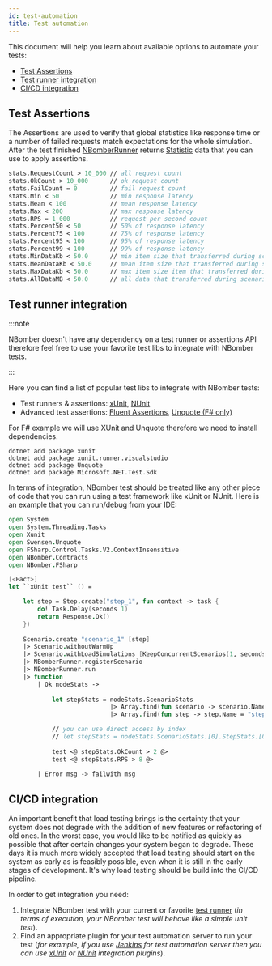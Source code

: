 ```yaml
---
id: test-automation
title: Test automation
---
```


This document will help you learn about available options to automate your tests:

- [Test Assertions](#test-assertions)
- [Test runner integration](#test-runner-integration)
- [CI/CD integration](#cicd-integration)

## Test Assertions

The Assertions are used to verify that global statistics like response time or a number of failed requests match expectations for the whole simulation. After the test finished [NBomberRunner](general-concepts#nbomberrunner) returns [Statistic](./api-contracts#statistics-types) data that you can use to apply assertions.

```fsharp
stats.RequestCount > 10_000 // all request count
stats.OkCount > 10_000      // ok request count 
stats.FailCount = 0         // fail request count
stats.Min < 50              // min response latency
stats.Mean < 100            // mean response latency
stats.Max < 200             // max response latency
stats.RPS = 1_000           // request per second count
stats.Percent50 < 50        // 50% of response latency
stats.Percent75 < 100       // 75% of response latency
stats.Percent95 < 100       // 95% of response latency
stats.Percent99 < 100       // 99% of response latency
stats.MinDataKb < 50.0      // min item size that transferred during scenario
stats.MeanDataKb < 50.0     // mean item size that transferred during scenario
stats.MaxDataKb < 50.0      // max item size item that transferred during scenario
stats.AllDataMB < 50.0      // all data that transferred during scenario 
```

## Test runner integration

:::note

NBomber doesn't have any dependency on a test runner or assertions API therefore feel free to use your favorite test libs to integrate with NBomber tests.

:::

Here you can find a list of popular test libs to integrate with NBomber tests:

- Test runners & assertions: [xUnit](https://xunit.net/), [NUnit](https://nunit.org/)
- Advanced test assertions: [Fluent Assertions](https://github.com/fluentassertions/fluentassertions), [Unquote (F# only)](https://github.com/SwensenSoftware/unquote)

For F# example we will use XUnit and Unquote therefore we need to install dependencies.

```code
dotnet add package xunit
dotnet add package xunit.runner.visualstudio
dotnet add package Unquote
dotnet add package Microsoft.NET.Test.Sdk
```

In terms of integration, NBomber test should be treated like any other piece of code that you can run using a test framework like xUnit or NUnit. Here is an example that you can run/debug from your IDE:

```fsharp
open System
open System.Threading.Tasks
open Xunit
open Swensen.Unquote
open FSharp.Control.Tasks.V2.ContextInsensitive
open NBomber.Contracts
open NBomber.FSharp

[<Fact>]
let ``xUnit test`` () =

    let step = Step.create("step_1", fun context -> task {
        do! Task.Delay(seconds 1)
        return Response.Ok()
    })
    
    Scenario.create "scenario_1" [step]
    |> Scenario.withoutWarmUp
    |> Scenario.withLoadSimulations [KeepConcurrentScenarios(1, seconds 5)]
    |> NBomberRunner.registerScenario
    |> NBomberRunner.run
    |> function
        | Ok nodeStats ->
            
            let stepStats = nodeStats.ScenarioStats 
                            |> Array.find(fun scenario -> scenario.Name = "scenario_1")
                            |> Array.find(fun step -> step.Name = "step_1")

            // you can use direct access by index
            // let stepStats = nodeStats.ScenarioStats.[0].StepStats.[0]
            
            test <@ stepStats.OkCount > 2 @>
            test <@ stepStats.RPS > 8 @>

        | Error msg -> failwith msg
```

## CI/CD integration

An important benefit that load testing brings is the certainty that your system does not degrade with the addition of new features or refactoring of old ones. In the worst case, you would like to be notified as quickly as possible that after certain changes your system began to degrade. These days it is much more widely accepted that load testing should start on the system as early as is feasibly possible, even when it is still in the early stages of development. It's why load testing should be build into the CI/CD pipeline.

In order to get integration you need:

1. Integrate NBomber test with your current or favorite [test runner](#test-runner-integration) (*in terms of execution, your NBomber test will behave like a simple unit test*).
2. Find an appropriate plugin for your test automation server to run your test (*for example, if you use [Jenkins](https://www.jenkins.io) for test automation server then you can use [xUnit](https://plugins.jenkins.io/xunit) or [NUnit](https://plugins.jenkins.io/nunit) integration plugins*).